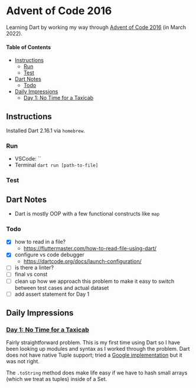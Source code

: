 # Advent of Code 2016

Learning Dart by working my way through [Advent of Code 2016](https://adventofcode.com/2016) (in March 2022).

#### Table of Contents

<!-- TOC -->

- [Instructions](#instructions)
  - [Run](#run)
  - [Test](#test)
- [Dart Notes](#dart-notes)
  - [Todo](#todo)
- [Daily Impressions](#daily-impressions)
  - [Day 1: No Time for a Taxicab](#day-1-no-time-for-a-taxicab)

<!-- /TOC -->

## Instructions

Installed Dart 2.16.1 via `homebrew`.

### Run

- VSCode: ``
- Terminal `dart run [path-to-file]`

### Test

<!-- how to test in Dart? -->

## Dart Notes

- Dart is mostly OOP with a few functional constructs like `map`

### Todo

- [x] how to read in a file?
  - https://fluttermaster.com/how-to-read-file-using-dart/
- [x] configure vs code debugger
  - https://dartcode.org/docs/launch-configuration/
- [ ] is there a linter?
- [ ] final vs const
- [ ] clean up how we approach this problem to make it easy to switch between test cases and actual dataset
- [ ] add assert statement for Day 1

## Daily Impressions

### [Day 1: No Time for a Taxicab](https://adventofcode.com/2016/day/1)

Fairly straightforward problem. This is my first time using Dart so I have been looking up modules and syntax as I worked through the problem. Dart does not have native Tuple support; tried a [Google implementation](https://pub.dev/packages/tuple) but it was not right.

The `.toString` method does make life easy if we have to hash small arrays (which we treat as tuples) inside of a Set.
